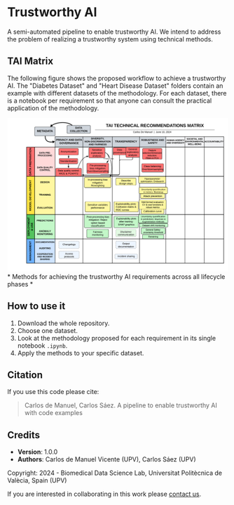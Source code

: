 # Trustworthy AI
A semi-automated pipeline to enable trustworthy AI. We intend to address the problem of realizing a trustworthy system using technical methods.

## TAI Matrix
The following figure shows the proposed workflow to achieve a trustworthy AI. The "Diabetes Dataset" and "Heart Disease Dataset" folders contain an example with different datasets of the methodology. For each dataset, there is a notebook per requirement so that anyone can consult the practical application of the methodology.

<img src="https://github.com/bdslab-upv/trustworthy-ai/blob/main/data/Trustworthy AI Matrix.png">
* Methods for achieving the trustworthy AI requirements across all lifecycle phases *

## How to use it
1. Download the whole repository.
2. Choose one dataset.
3. Look at the methodology proposed for each requirement in its single notebook `.ipynb`.
4. Apply the methods to your specific dataset.


## Citation
If you use this code please cite:

<blockquote style='font-size:14px'>Carlos de Manuel, Carlos Sáez. A pipeline to enable trustworthy AI with code examples</blockquote>

## Credits
- **Version**: 1.0.0
- **Authors**: Carlos de Manuel Vicente (UPV), Carlos Sáez (UPV)

Copyright: 2024 - Biomedical Data Science Lab, Universitat Politècnica de Valècia, Spain (UPV)

If you are interested in collaborating in this work please [contact us](mailto:carsaesi@upv.es).
